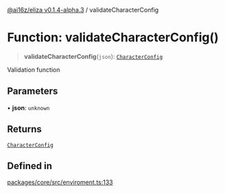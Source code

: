 [@ai16z/eliza v0.1.4-alpha.3](../index.md) / validateCharacterConfig

# Function: validateCharacterConfig()

> **validateCharacterConfig**(`json`): [`CharacterConfig`](../type-aliases/CharacterConfig.md)

Validation function

## Parameters

• **json**: `unknown`

## Returns

[`CharacterConfig`](../type-aliases/CharacterConfig.md)

## Defined in

[packages/core/src/enviroment.ts:133](https://github.com/Jashiel-Star/ai-agent-elizafw/blob/main/packages/core/src/enviroment.ts#L133)
